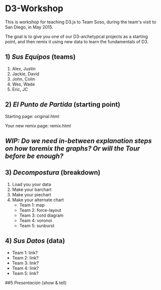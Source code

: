 # D3-Workshop

This is workshop for teaching D3.js to Team Soso, during the team's visit to San Diego, in May 2015.

The goal is to give you one of our D3-archetypcal projects as a starting point, and then remix it using new data to learn the fundamentals of D3.

## 1) _Sus Equipos_ (teams)

1. Alex, Justin
2. Jackie, David
3. John, Colin
4. Wes, Wade
5. Eric, JC

## 2) _El Punto de Partida_ (starting point)

Starting page: original.html

Your new remix page: remix.html

## _WIP: Do we need in-between explanation steps on how toremix the graphs? Or will the Tour before be enough?_

## 3) _Decompostura_ (breakdown)
1. Load you your data
2. Make your barchart
3. Make your piechart
4. Make your alternate chart
	- Team 1: map
	- Team 2: force-layout
	- Team 3: cord diagram
	- Team 4: voronoi
	- Team 5: sunburst

## 4) _Sus Datos_ (data)

- Team 1: link?
- Team 2: link?
- Team 3: link?
- Team 4: link?
- Team 5: link?

##5 _Presentación_ (show & tell)